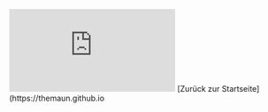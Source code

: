 <iframe src="https://docs.google.com/forms/d/e/1FAIpQLSffhmszYNhxENU1DxVpTjR159mMGipUMmw0CsMMqd4-1RhpYg/viewform?embedded=true" width="auto" height="auto" frameborder="0" marginheight="0" marginwidth="0">Wird geladen...</iframe>
[Zurück zur Startseite](https://themaun.github.io
